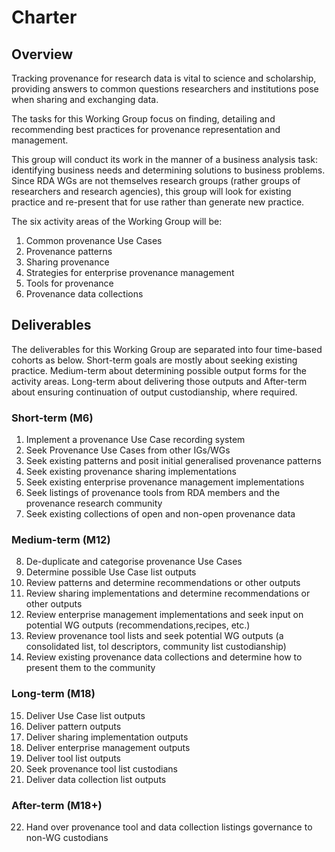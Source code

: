 # Charter

## Overview

Tracking provenance for research data is vital to science and scholarship, providing answers to common questions researchers and institutions pose when sharing and exchanging data.

The tasks for this Working Group focus on finding, detailing and recommending best practices for provenance representation and management.  

This group will conduct its work in the manner of a business analysis task: identifying business needs and determining solutions to business problems. Since RDA WGs are not themselves research groups (rather groups of researchers and research agencies), this group will look for existing practice and re-present that for use rather than generate new practice.

The six activity areas of the Working Group will be:

1. Common provenance Use Cases
2. Provenance patterns
3. Sharing provenance
4. Strategies for enterprise provenance management
5. Tools for provenance
6. Provenance data collections

## Deliverables

The deliverables for this Working Group are separated into four time-based cohorts as below. Short-term goals are mostly about seeking existing practice. Medium-term about determining possible output forms for the activity areas. Long-term about delivering those outputs and After-term about ensuring continuation of output custodianship, where required. 

### Short-term (M6)

1. Implement a provenance Use Case recording system 
2. Seek Provenance Use Cases from other IGs/WGs
3. Seek existing patterns and posit initial generalised provenance patterns
4. Seek existing provenance sharing implementations
5. Seek existing enterprise provenance management implementations
6. Seek listings of provenance tools from RDA members and the provenance research community
7. Seek existing collections of open and non-open provenance data

### Medium-term (M12)

8. De-duplicate and categorise provenance Use Cases
9. Determine possible Use Case list outputs
10. Review patterns and determine recommendations or other outputs
11. Review sharing implementations and determine recommendations or other outputs
12. Review enterprise management implementations and seek input on potential WG outputs (recommendations,recipes, etc.)
13. Review provenance tool lists and seek potential WG outputs (a consolidated list, tol descriptors, community list custodianship)
14. Review existing provenance data collections and determine how to present them to the community

### Long-term (M18)

15. Deliver Use Case list outputs
16. Deliver pattern outputs
17. Deliver sharing implementation outputs
18. Deliver enterprise management outputs
19. Deliver tool list outputs
20. Seek provenance tool list custodians
21. Deliver data collection list outputs

### After-term (M18+)

22. Hand over provenance tool and data collection listings governance to non-WG custodians

